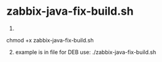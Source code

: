 # zabbix-java-fix-build.sh

1)
chmod +x zabbix-java-fix-build.sh

2) example is in file for DEB use:
./zabbix-java-fix-build.sh

